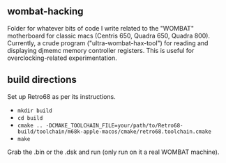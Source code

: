 wombat-hacking
--------------
Folder for whatever bits of code I write related to the "WOMBAT" motherboard for classic macs (Centris 650, Quadra 650, Quadra 800).  Currently, a crude program ("ultra-wombat-hax-tool") for reading and displaying djmemc memory controller registers.  This is useful for overclocking-related experimentation.

build directions
----------------
Set up Retro68 as per its instructions.

* `mkdir build`
* `cd build`
* `cmake .. -DCMAKE_TOOLCHAIN_FILE=your/path/to/Retro68-build/toolchain/m68k-apple-macos/cmake/retro68.toolchain.cmake`
* `make`

Grab the .bin or the .dsk and run (only run on it a real WOMBAT machine).

